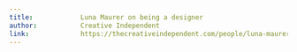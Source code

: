 ```yaml
---
title:            Luna Maurer on being a designer
author:           Creative Independent
link:             https://thecreativeindependent.com/people/luna-maurer-on-being-a-designer/
---
```

